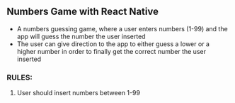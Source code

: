 ## Numbers Game with React Native
- A numbers guessing game, where a user enters numbers (1-99) and the app will guess the number the user inserted
- The user can give direction to the app to either guess a lower or a higher number in order to finally get the correct number the user inserted

### RULES:

1. User should insert numbers between 1-99